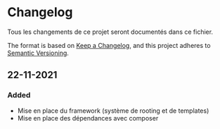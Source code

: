 # Changelog 
Tous les changements de ce projet seront documentés dans ce fichier.

The format is based on [Keep a Changelog](https://keepachangelog.com/en/1.0.0/),
and this project adheres to [Semantic Versioning](https://semver.org/spec/v2.0.0.html).
## 22-11-2021

### Added 
- Mise en place du framework (système de rooting et de templates)
- Mise en place des dépendances avec composer